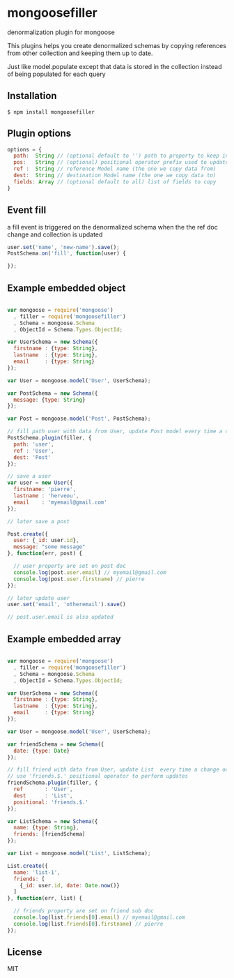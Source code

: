 # mongoosefiller

denormalization plugin for mongoose

This plugins helps you create denormalized schemas by copying references from other collection and keeping them up to date.

Just like model.populate except that data is stored in the collection instead of being populated for each query

## Installation

    $ npm install mongoosefiller

## Plugin options

```js
options = {
  path:  String // (optional default to '') path to property to keep in sync with ref model
  pos:   String // (optional) positional operator prefix used to update model
  ref :  String // reference Model name (the one we copy data from)
  dest:  String // destination Model name (the one we copy data to)
  fields: Array // (optional default to all) list of fields to copy
}
```

## Event fill

a fill event is triggered on the denormalized schema when the the ref doc change and collection is updated

```js
user.set('name', 'new-name').save();
PostSchema.on('fill', function(user) {

});

```

## Example embedded object


```js

var mongoose = require('mongoose')
  , filler = require('mongoosefiller')
  , Schema = mongoose.Schema
  , ObjectId = Schema.Types.ObjectId;

var UserSchema = new Schema({
  firstname : {type: String},
  lastname  : {type: String},
  email     : {type: String}
});

var User = mongoose.model('User', UserSchema);

var PostSchema = new Schema({
  message: {type: String}
});

var Post = mongoose.model('Post', PostSchema);

// fill path user with data from User, update Post model every time a change occur
PostSchema.plugin(filler, {
  path: 'user',
  ref : 'User',
  dest: 'Post'
});

// save a user
var user = new User({
  firstname: 'pierre',
  lastname : 'herveou',
  email    : 'myemail@gmail.com'
});

// later save a post

Post.create({
  user: {_id: user.id},
  message: "some message"
}, function(err, post) {

  // user property are set on post doc
  console.log(post.user.email) // myemail@gmail.com
  console.log(post.user.firstname) // pierre
});

// later update user
user.set('email', 'otheremail').save()

// post.user.email is also updated

```

## Example embedded array

```js

var mongoose = require('mongoose')
  , filler = require('mongoosefiller')
  , Schema = mongoose.Schema
  , ObjectId = Schema.Types.ObjectId;

var UserSchema = new Schema({
  firstname : {type: String},
  lastname  : {type: String},
  email     : {type: String}
});

var User = mongoose.model('User', UserSchema);

var friendSchema = new Schema({
  date: {type: Date}
});

// fill friend with data from User, update List  every time a change occur,
// use 'friends.$.' positional operator to perform updates
friendSchema.plugin(filler, {
  ref       : 'User',
  dest      : 'List',
  positional: 'friends.$.'
});

var ListSchema = new Schema({
  name: {type: String},
  friends: [friendSchema]
});

var List = mongoose.model('List', ListSchema);

List.create({
  name: 'list-1',
  friends: [
    {_id: user.id, date: Date.now()}
  ]
}, function(err, list) {

  // friends property are set on friend sub doc
  console.log(list.friends[0].email) // myemail@gmail.com
  console.log(list.friends[0].firstname) // pierre
});

```


## License

  MIT
